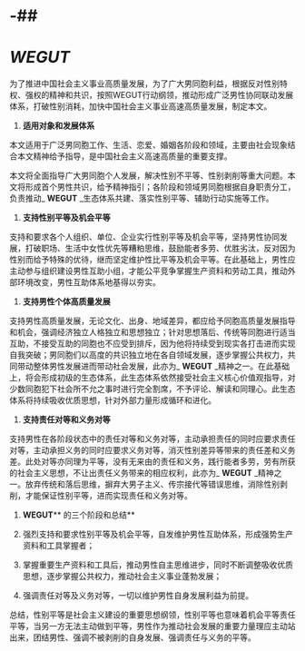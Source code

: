 # -##
# _WEGUT_

为了推进中国社会主义事业高质量发展，为了广大男同胞利益，根据反对性别特权、强权的精神和共识，按照WEGUT行动纲领，推动形成广泛男性协同联动发展体系，打破性别消耗，加快中国社会主义事业高速高质量发展，制定本文。

1. **适用对象和发展体系**

本文适用于广泛男同胞工作、生活、恋爱、婚姻各阶段和领域，主要由社会现象结合本文精神给予指导，是中国社会主义高速高质量的重要支撑。

本文将全面指导广大男同胞个人发展，解决性别不平等、性别剥削等重大问题。本文将形成首个男性共识，给予精神指引；各阶段和领域男同胞根据自身职责分工，负责推动_ **WEGUT** _生态体系共建、落实性别平等、辅助行动实施等工作。

1. **支持性别平等及机会平等**

支持和要求各个人组织、单位、企业实行性别平等及机会平等，坚持男性协同发展，打破职场、生活中女性优先等糟粕思维，鼓励能者多劳、优胜劣汰，反对因为性别而给予特殊的优待，继而坚定维护性比平等及机会平等。在此基础上，男性应主动参与组织建设男性互助小组，才能公平竞争掌握生产资料和劳动工具，推动外部环境改变，男性互助体系地基得以夯实。

1. **支持男性个体高质量发展**

支持男性高质量发展，无论文化、出身、地域差异，都应给予同胞高质量发展指导和机会，强调经济独立人格独立和思想独立；针对思想落后、传统等同胞进行适当互助，不接受互助的同胞也不应受到排斥，因为他将持续受到现实各打击进而实现自我突破；男同胞们以高度的共识独立地在各自领域发展，逐步掌握公共权力，共同带动整体男性发展进而带动社会发展，此亦为_ **WEGUT** _精神之一。在此基础上，将会形成初级的生态体系，此生态体系依然接受社会主义核心价值观指导，对少数同胞犯下社会所不允之事时进行完全割席，不予评论、解读和同理心。此生态体系将持续吸收优质思想，针对外部力量形成循环和进化。

1. **支持责任对等和义务对等**

支持男性在各阶段状态中的责任对等和义务对等，主动承担责任的同时应要求责任对等，主动承担义务的同时应要求义务对等，消灭性别差异等带来的责任差和义务差。此处对等亦同理为平等，没有无来由的责任和义务，践行能者多劳，劳有所获的社会主义思想，不让出责任义务带来的相应权利，此亦为_ **WEGUT** _精神之一。放弃传统和落后思维，摒弃大男子主义、传宗接代等错误思维，消除性别剥削，才能保证性别平等，进而实现责任和义务对等。

1. **WEGUT**** 的三个阶段和总结**

1. 强烈支持和要求性别平等及机会平等，自发维护男性互助体系，形成强势生产资料和工具掌握者；
2. 掌握重要生产资料和工具后，推动男性自主思维进步，同时不断调整吸收优质思想，逐步掌握公共权力，推动社会主义事业蓬勃发展；
3. 强调责任对等及义务对等，一切以维护男性自身发展利益为前提。

总结，性别平等是社会主义建设的重要思想纲领，性别平等也意味着机会平等责任平等，当另一方无法主动做到平等，男性作为推动社会发展的重要力量理应主动站出来，团结男性、强调不被剥削的自身发展、强调责任与义务的平等。
